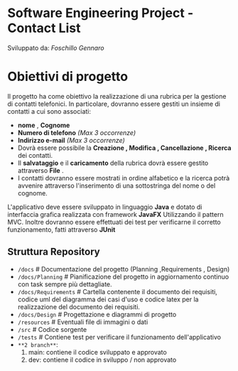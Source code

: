 # Software Engineering Project - Contact List 
 
Sviluppato da: _Foschillo Gennaro_

# Obiettivi di progetto
Il progetto ha come obiettivo la realizzazione di una rubrica per la gestione di contatti telefonici. In particolare, dovranno essere gestiti un insieme di contatti a cui sono associati:
- **nome** , **Cognome**
- **Numero di telefono** *(Max 3 occorrenze)*
- **Indirizzo e-mail** *(Max 3 occorrenze)* 
- Dovrà essere possibile la **Creazione , Modifica , Cancellazione , Ricerca** dei contatti.
- Il **salvataggio** e il **caricamento** della rubrica dovrà essere gestito attraverso **File** .
- I contatti dovranno essere mostrati in ordine alfabetico e la ricerca potrà avvenire attraverso l'inserimento di una sottostringa del nome o del cognome.

L'applicativo deve essere sviluppato in linguaggio **Java** e dotato di interfaccia grafica realizzata con framework **JavaFX** Utilizzando il pattern MVC. Inoltre dovranno essere effettuati dei test per verificarne il corretto funzionamento, fatti attraverso **JUnit**


## Struttura Repository 

- `/docs`               # Documentazione del progetto (Planning ,Requirements , Design)
- `/docs/Planning`      # Pianificazione del progetto in aggiornamento continuo con task sempre più dettagliate.
- `/docs/Requirements`  # Cartella contenente il documento dei requisiti, codice uml del diagramma dei casi d'uso e codice latex                            per la realizzazione del documento dei requisiti.
- `/docs/Design`        # Progettazione e diagrammi di progetto
- `/resources`          # Eventuali file di immagini o dati 
- `/src`                # Codice sorgente
- `/tests`              # Contiene test per verificare il funzionamento dell'applicativo
- `**2 branch**`:
  1. main: contiene il codice sviluppato e approvato
  2. dev: contiene il codice in sviluppo / non approvato



